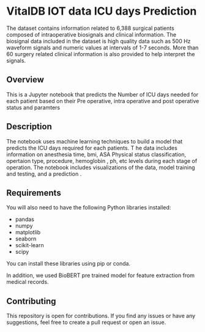 # VitalDB IOT data ICU days Prediction
The dataset contains information related to 6,388 surgical patients composed of intraoperative biosignals and clinical information. 
The biosignal data included in the 
dataset is high quality data such as  500 Hz waveform signals and numeric values at intervals of 1-7 seconds. 
More than 60 surgery related clinical information is also provided to help interpret the signals.

## Overview
This is a Jupyter notebook that predicts the Number of ICU days needed for each patient based on their Pre operative, intra operative and post operative status and paramters


## Description
The notebook uses machine learning techniques to build a model that predicts the ICU days required for each patients. T
he data includes information on anesthesia time, bmi, ASA Physical status classification, opertaion type, procedure, hemoglobin , ph, etc levels during each stage of operation. 
The notebook includes visualizations of the data, model training and testing, and a prediction .

## Requirements

You will also need to have the following Python libraries installed:

* pandas
* numpy
* matplotlib
* seaborn
* scikit-learn
* scipy

You can install these libraries using pip or conda.

In addition, we used BioBERT pre trained model for feature extraction from medical records.

## Contributing
This repository is open for contributions. If you find any issues or have any suggestions, feel free to create a pull request or open an issue.






